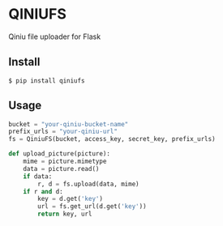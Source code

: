 QINIUFS
=======

Qiniu file uploader for Flask


## Install
```
$ pip install qiniufs
```

## Usage
```python
bucket = "your-qiniu-bucket-name"
prefix_urls = "your-qiniu-url"
fs = QiniuFS(bucket, access_key, secret_key, prefix_urls)

def upload_picture(picture):
    mime = picture.mimetype
    data = picture.read()
    if data:
        r, d = fs.upload(data, mime)
    if r and d:
        key = d.get('key')
        url = fs.get_url(d.get('key'))
        return key, url
```
